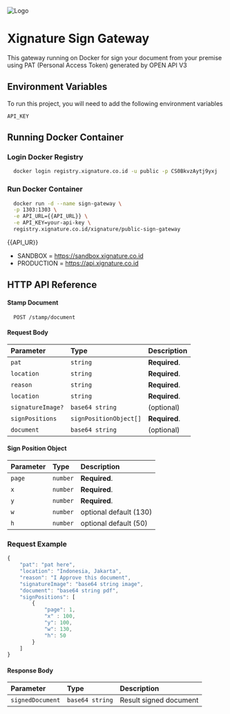 
![Logo](https://xignature.co.id/assets/logo.png)


# Xignature Sign Gateway

This gateway running on Docker for sign your document from your premise using PAT (Personal Access Token) generated by OPEN API V3



## Environment Variables

To run this project, you will need to add the following environment variables

`API_KEY`
## Running Docker Container


### Login Docker Registry

```bash
  docker login registry.xignature.co.id -u public -p CS0BkvzAytj9yxj
```

### Run Docker Container

```bash
  docker run -d --name sign-gateway \
  -p 1303:1303 \
  -e API_URL={{API_URL}} \
  -e API_KEY=your-api-key \
  registry.xignature.co.id/xignature/public-sign-gateway
```

{{API_UR}}
- SANDBOX = https://sandbox.xignature.co.id
- PRODUCTION = https://api.xignature.co.id

## HTTP API Reference

#### Stamp Document

```http
  POST /stamp/document
```

#### Request Body

| Parameter | Type     | Description                |
| :-------- | :------- | :------------------------- |
| `pat` | `string` | **Required**. |
| `location` | `string` | **Required**. |
| `reason` | `string` | **Required**. |
| `location` | `string` | **Required**. |
| `signatureImage?` | `base64 string` | (optional) |
| `signPositions` | `signPositionObject[]` | **Required**. |
| `document` | `base64 string` | (optional) |

#### Sign Position Object

| Parameter | Type     | Description                |
| :-------- | :------- | :------------------------- |
| `page` | `number` | **Required**. |
| `x` | `number` | **Required**. |
| `y` | `number` | **Required**. |
| `w` | `number` | optional default (130) |
| `h` | `number` | optional default (50) |


### Request Example

``` javascript
{
    "pat": "pat here",
    "location": "Indonesia, Jakarta",
    "reason": "I Approve this document",
    "signatureImage": "base64 string image",
    "document": "base64 string pdf",
    "signPositions": [
        {
            "page": 1,
            "x" : 100,
            "y": 100,
            "w": 130,
            "h": 50
        }
    ]
}
```

#### Response Body

| Parameter | Type     | Description                |
| :-------- | :------- | :------------------------- |
| `signedDocument` | `base64 string` | Result signed document |
